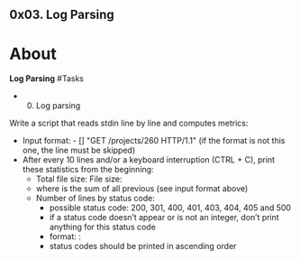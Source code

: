 ## 0x03. Log Parsing
# About 
**Log Parsing**
#Tasks
- 0. Log parsing

Write a script that reads stdin line by line and computes metrics:

- Input format: <IP Address> - [<date>] "GET /projects/260 HTTP/1.1" <status code> <file size> (if the format is not this one, the line must be skipped)
- After every 10 lines and/or a keyboard interruption (CTRL + C), print these statistics from the beginning:
	+ Total file size: File size: <total size>
	+ where <total size> is the sum of all previous <file size> (see input format above)
	+ Number of lines by status code:
		- possible status code: 200, 301, 400, 401, 403, 404, 405 and 500
		- if a status code doesn’t appear or is not an integer, don’t print anything for this status code
		- format: <status code>: <number>
		- status codes should be printed in ascending order
